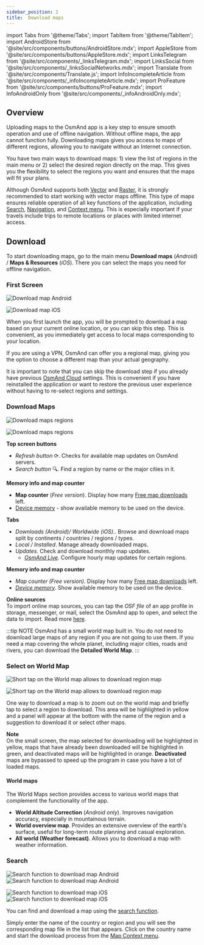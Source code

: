 ```yaml
---
sidebar_position: 2
title:  Download maps
---
```


import Tabs from '@theme/Tabs';
import TabItem from '@theme/TabItem';
import AndroidStore from '@site/src/components/buttons/AndroidStore.mdx';
import AppleStore from '@site/src/components/buttons/AppleStore.mdx';
import LinksTelegram from '@site/src/components/_linksTelegram.mdx';
import LinksSocial from '@site/src/components/_linksSocialNetworks.mdx';
import Translate from '@site/src/components/Translate.js';
import InfoIncompleteArticle from '@site/src/components/_infoIncompleteArticle.mdx';
import ProFeature from '@site/src/components/buttons/ProFeature.mdx';
import InfoAndroidOnly from '@site/src/components/_infoAndroidOnly.mdx';

## Overview

Uploading maps to the OsmAnd app is a key step to ensure smooth operation and use of offline navigation. Without offline maps, the app cannot function fully. Downloading maps gives you access to maps of different regions, allowing you to navigate without an Internet connection.  

You have two main ways to download maps: 1) view the list of regions in the main menu or 2) select the desired region directly on the map. This gives you the flexibility to select the regions you want and ensures that the maps will fit your plans.  

Although OsmAnd supports both [Vector](../map/vector-maps.md) and [Raster](../map/raster-maps.md), it is strongly recommended to start working with vector maps offline. This type of maps ensures reliable operation of all key functions of the application, including [Search](../search/index.md), [Navigation](../navigation/index.md), and [Context menu](../map/map-context-menu.md). This is especially important if your travels include trips to remote locations or places with limited internet access.


## Download 

To start downloading maps, go to the main menu **Download maps** (*Android*) / **Maps & Resources** (*iOS*). There you can select the maps you need for offline navigation.

### First Screen

<Tabs groupId="operating-systems">

<TabItem value="android" label="Android">

![Download map Android](@site/static/img/settings/start_screen_white_andr.png)

</TabItem>

<TabItem value="ios" label="iOS">

![Download map iOS](@site/static/img/settings/start_screen_white_ios.png)

</TabItem>

</Tabs>

When you first launch the app, you will be prompted to download a map based on your current online location, or you can skip this step. This is convenient, as you immediately get access to local maps corresponding to your location.  

If you are using a VPN, OsmAnd can offer you a regional map, giving you the option to choose a different map than your actual geography.  

It is important to note that you can skip the download step if you already have previous [OsmAnd Cloud](../personal/osmand-cloud.md) settings. This is convenient if you have reinstalled the application or want to restore the previous user experience without having to re-select regions and settings.


### Download Maps

<Tabs groupId="operating-systems">

<TabItem value="android" label="Android">

*<Translate android="true" ids="shared_string_menu,welmode_download_maps"/>*

![Download maps regions](@site/static/img/settings/download_maps_regions.png)

</TabItem>

<TabItem value="ios" label="iOS">

*<Translate ios="true" ids="shared_string_menu,res_mapsres"/>*

![Download maps regions](@site/static/img/settings/download_maps_regions_ios.png)

</TabItem>

</Tabs>

**Top screen buttons**
- *Refresh button* &#10227;. Checks for available map updates on OsmAnd servers.
- *Search button* &#x1F50D;. Find a region by name or the major cities in it.

**Memory info and map counter**
- **Map counter** (*Free version*). Display how many [Free map downloads](../purchases/android.md#free-and-paid-features) left.
- [Device memory](../personal/maps.md#download-maps-maps) - show available memory to be used on the device.

**Tabs**
- *Downloads (Android)/ Worldwide (iOS)*.. Browse and download maps split by continents / countries / regions / types.
- *Local / Installed*. Manage already downloaded maps.
- *Updates*. Check and download monthly map updates.
  - *[OsmAnd Live](../personal/maps.md#osmand-live)*. Configure hourly map updates for certain regions.


**Memory info and map counter**  
- *Map counter (Free version)*. Display how many [Free map downloads](../purchases/android.md#free-and-paid-features) left.
- *[Device memory](../personal/maps.md#download-maps-maps)*. Show available memory to be used on the device.


**Online sources**  
To import online map sources, you can tap the *OSF file* of an app profile in storage, messenger, or mail, select the OsmAnd app to open, and select the data to import. Read more [here](../personal/import-export.md#online-sources).   

:::tip NOTE
OsmAnd has a small world map built in. You do not need to download large maps of any region if you are not going to use them. If you need a map covering the whole planet, including major cities, roads and rivers, you can download the **Detailed World Map**.
:::


### Select on World Map

<Tabs groupId="operating-systems">

<TabItem value="android" label="Android">

![Short tap on the World map allows to download region map](@site/static/img/map/download_region_map_via_worldmap.png)

</TabItem>

<TabItem value="ios" label="iOS">

![Short tap on the World map allows to download region map](@site/static/img/settings/download_region_map_via_worldmap_ios.png)

</TabItem>

</Tabs>

One way to download a map is to zoom out on the world map and briefly tap to select a region to download. This area will be highlighted in yellow and a panel will appear at the bottom with the name of the region and a suggestion to download it or select other maps.  

**Note**  
On the small screen, the map selected for downloading will be highlighted in yellow, maps that have already been downloaded will be highlighted in green, and deactivated maps will be highlighted in orange. **Deactivated** maps are bypassed to speed up the program in case you have a lot of loaded maps.  

#### World maps 

The World Maps section provides access to various world maps that complement the functionality of the app.    

- **World Altitude Correction** (*Android only*). Improves navigation accuracy, especially in mountainous terrain.
- **World overview map**. Provides an extensive overview of the earth's surface, useful for long-term route planning and casual exploration.
- **All world (Weather forecast)**. Allows you to download a map with weather information.


### Search

<Tabs groupId="operating-systems">

<TabItem value="android" label="Android">

![Search function to download map Android](@site/static/img/settings/search_download_map_1_andr.png) ![Search function to download map Android](@site/static/img/settings/search_download_map_2_andr.png) 

</TabItem>

<TabItem value="ios" label="iOS">

![Search function to download map iOS](@site/static/img/settings/search_download_map_ios.png) ![Search function to download map iOS](@site/static/img/settings/search_2_download_map_ios.png) 

</TabItem>

</Tabs>

You can find and download a map using the [search function](../search/index.md).

Simply enter the name of the country or region and you will see the corresponding map file in the list that appears. Click on the country name and start the download process from the [Map Context menu](#context-menu).

